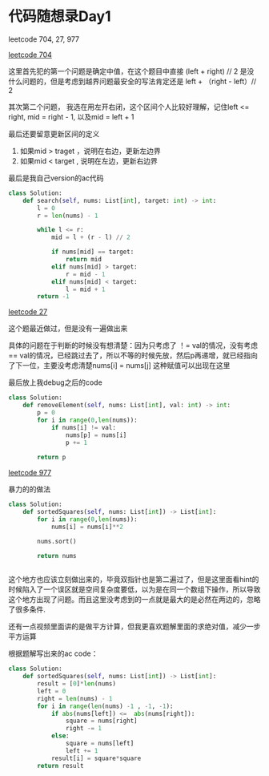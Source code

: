 # 代码随想录Day1

leetcode 704, 27, 977

[leetcode 704](https://leetcode.com/problems/binary-search/description/)

这里首先犯的第一个问题是确定中值，在这个题目中直接 (left + right) // 2 是没什么问题的，但是考虑到越界问题最安全的写法肯定还是 left + （right - left）// 2

其次第二个问题， 我选在用左开右闭，这个区间个人比较好理解，记住left <= right, mid = right - 1, 以及mid = left + 1

最后还要留意更新区间的定义
1. 如果mid > traget ，说明在右边，更新左边界
2. 如果mid < target , 说明在左边，更新右边界

最后是我自己version的ac代码

```Python
class Solution:
    def search(self, nums: List[int], target: int) -> int:
        l = 0
        r = len(nums) - 1

        while l <= r:
            mid = l + (r - l) // 2

            if nums[mid] == target:
                return mid
            elif nums[mid] > target:
                r = mid - 1
            elif nums[mid] < target:
                l = mid + 1
        return -1

```

[leetcode 27](https://leetcode.com/problems/remove-element/)

这个题最近做过，但是没有一遍做出来

具体的问题在于判断的时候没有想清楚：因为只考虑了 ！= val的情况，没有考虑 == val的情况，已经跳过去了，所以不等的时候先放，然后p再递增，就已经指向了下一位，主要没考虑清楚nums[i] = nums[j] 这种赋值可以出现在这里

最后放上我debug之后的code

```Python
class Solution:
    def removeElement(self, nums: List[int], val: int) -> int:
        p = 0
        for i in range(0,len(nums)):
            if nums[i] != val:
                nums[p] = nums[i]
                p += 1
        
        return p

```

[leetcode 977](https://leetcode.com/problems/remove-element/)


暴力的的做法

```Python
class Solution:
    def sortedSquares(self, nums: List[int]) -> List[int]:
        for i in range(0,len(nums)):
            nums[i] = nums[i]**2

        nums.sort()

        return nums
        
```

这个地方也应该立刻做出来的，毕竟双指针也是第二遍过了，但是这里面看hint的时候陷入了一个误区就是空间复杂度要低，以为是在同一个数组下操作，所以导致这个地方出现了问题。而且这里没考虑到的一点就是最大的是必然在两边的，忽略了很多条件.

还有一点视频里面讲的是做平方计算，但我更喜欢题解里面的求绝对值，减少一步平方运算

根据题解写出来的ac code：

```Python
class Solution:
    def sortedSquares(self, nums: List[int]) -> List[int]:
        result = [0]*len(nums)
        left = 0 
        right = len(nums) - 1
        for i in range(len(nums) -1 , -1, -1):
            if abs(nums[left]) <=  abs(nums[right]):
                square = nums[right]
                right -= 1
            else:
                square = nums[left]
                left += 1
            result[i] = square*square
        return result

```

